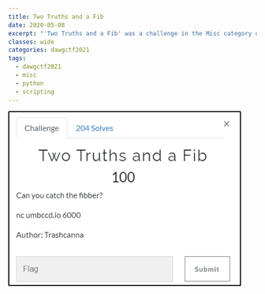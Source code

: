 ```yaml
---
title: Two Truths and a Fib
date: 2020-05-08
excerpt: "'Two Truths and a Fib' was a challenge in the Misc category of DawgCTF 2021"
classes: wide
categories: dawgctf2021
tags:
  - dawgctf2021
  - misc
  - python
  - scripting
---
```



![img](/assets/images/ctf/dawgctf2021-twotruthsandafib/0.png)
